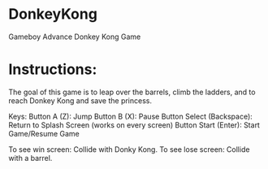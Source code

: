 # DonkeyKong
Gameboy Advance Donkey Kong Game

# Instructions:
The goal of this game is to leap over the barrels, climb the ladders, and to reach Donkey Kong and save the princess.

Keys:
Button A (Z): Jump
Button B (X): Pause
Button Select (Backspace): Return to Splash Screen (works on every screen)
Button Start (Enter): Start Game/Resume Game

To see win screen: Collide with Donky Kong.
To see lose screen: Collide with a barrel.
